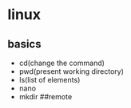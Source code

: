 # linux 
## basics
- cd(change the command)
- pwd(present working directory)
- ls(list of elements)
- nano
- mkdir
##remote
